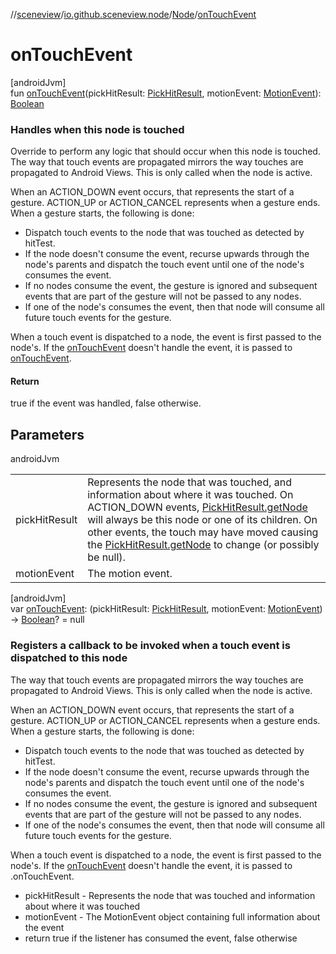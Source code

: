 //[sceneview](../../../index.md)/[io.github.sceneview.node](../index.md)/[Node](index.md)/[onTouchEvent](on-touch-event.md)

# onTouchEvent

[androidJvm]\
fun [onTouchEvent](on-touch-event.md)(pickHitResult: [PickHitResult](../../com.google.ar.sceneform/-pick-hit-result/index.md), motionEvent: [MotionEvent](https://developer.android.com/reference/kotlin/android/view/MotionEvent.html)): [Boolean](https://kotlinlang.org/api/latest/jvm/stdlib/kotlin/-boolean/index.html)

###  Handles when this node is touched

Override to perform any logic that should occur when this node is touched. The way that touch events are propagated mirrors the way touches are propagated to Android Views. This is only called when the node is active.

When an ACTION_DOWN event occurs, that represents the start of a gesture. ACTION_UP or ACTION_CANCEL represents when a gesture ends. When a gesture starts, the following is done:

- 
   Dispatch touch events to the node that was touched as detected by hitTest.
- 
   If the node doesn't consume the event, recurse upwards through the node's parents and dispatch the touch event until one of the node's consumes the event.
- 
   If no nodes consume the event, the gesture is ignored and subsequent events that are part of the gesture will not be passed to any nodes.
- 
   If one of the node's consumes the event, then that node will consume all future touch events for the gesture.

When a touch event is dispatched to a node, the event is first passed to the node's. If the [onTouchEvent](on-touch-event.md) doesn't handle the event, it is passed to [onTouchEvent](on-touch-event.md).

#### Return

true if the event was handled, false otherwise.

## Parameters

androidJvm

| | |
|---|---|
| pickHitResult | Represents the node that was touched, and information about where it was touched. On ACTION_DOWN events, [PickHitResult.getNode](../../../../arsceneview/com.google.ar.sceneform/-pick-hit-result/get-node.md) will always be this node or one of its children. On other events, the touch may have moved causing the [PickHitResult.getNode](../../../../arsceneview/com.google.ar.sceneform/-pick-hit-result/get-node.md) to change (or possibly be null). |
| motionEvent | The motion event. |

[androidJvm]\
var [onTouchEvent](on-touch-event.md): (pickHitResult: [PickHitResult](../../com.google.ar.sceneform/-pick-hit-result/index.md), motionEvent: [MotionEvent](https://developer.android.com/reference/kotlin/android/view/MotionEvent.html)) -&gt; [Boolean](https://kotlinlang.org/api/latest/jvm/stdlib/kotlin/-boolean/index.html)? = null

###  Registers a callback to be invoked when a touch event is dispatched to this node

The way that touch events are propagated mirrors the way touches are propagated to Android Views. This is only called when the node is active.

When an ACTION_DOWN event occurs, that represents the start of a gesture. ACTION_UP or ACTION_CANCEL represents when a gesture ends. When a gesture starts, the following is done:

- 
   Dispatch touch events to the node that was touched as detected by hitTest.
- 
   If the node doesn't consume the event, recurse upwards through the node's parents and dispatch the touch event until one of the node's consumes the event.
- 
   If no nodes consume the event, the gesture is ignored and subsequent events that are part of the gesture will not be passed to any nodes.
- 
   If one of the node's consumes the event, then that node will consume all future touch events for the gesture.

When a touch event is dispatched to a node, the event is first passed to the node's. If the [onTouchEvent](on-touch-event.md) doesn't handle the event, it is passed to .onTouchEvent.

- 
   pickHitResult - Represents the node that was touched and information about where it was touched
- 
   motionEvent - The MotionEvent object containing full information about the event
- 
   return true if the listener has consumed the event, false otherwise
